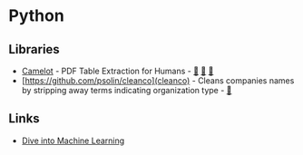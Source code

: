 # Python

## Libraries

-   [Camelot](https://camelot-py.readthedocs.io/en/master/) - PDF Table Extraction for Humans - [📣](https://blog.socialcops.com/technology/engineering/camelot-python-library-pdf-data/ "Announcing Camelot, a Python Library to Extract Tabular Data from PDFs") [🐙](https://github.com/socialcopsdev/camelot/ "Camelot on GitHub") [🐍](https://pypi.org/project/camelot-py/ "Camelot on PyPi")
-   [https://github.com/psolin/cleanco](cleanco) - Cleans companies names by stripping away terms indicating organization type - [🐍](https://pypi.org/project/cleanco/ "cleanco on PyPi")

## Links

-   [Dive into Machine Learning](https://akashgupta299.gitbooks.io/dive-into-ml/content/)
